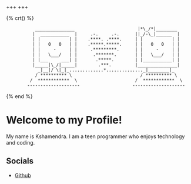 +++
+++

{% crt() %}
```
           _______________                        |*\_/*|________
          |  ___________  |     .-.     .-.      ||_/-\_|______  |
          | |           | |    .****. .****.     | |           | |
          | |   0   0   | |    .*****.*****.     | |   0   0   | |
          | |     -     | |     .*********.      | |     -     | |
          | |   \___/   | |      .*******.       | |   \___/   | |
          | |___     ___| |       .*****.        | |___________| |
          |_____|\_/|_____|        .***.         |_______________|
            _|__|/ \|_|_.............*.............._|________|_
           / ********** \                          / ********** \
         /  ************  \                      /  ************  \
        --------------------                    --------------------
```
{% end %}

# Welcome to my Profile!

My name is Kshamendra. I am a teen programmer who enjoys technology and coding.

## Socials

- [Github](https://github.com/GhoulBoii)

